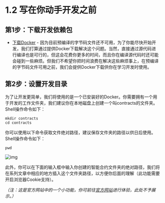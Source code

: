 # 1.2 写在你动手开发之前

## 第1步：下载开发依赖包
- [下载Docker](https://www.docker.com/get-started) - 因为目前预编译的字节码文件还不可用，为了你能尽快开始开发，我们打算通过提供Docker下载解决这个问题。当然，直接通过源代码进行编译也是可行的，但这会花费你更多的时间，而且你在编译源代码时还可能会碰到一些麻烦。但我们不希望你把时间浪费在解决这些麻烦事上，在预编译的字节码文件可用之前，我们会提供Docker下载供你在学习开发时使用。

## 第2步：设置开发目录
为了让开发更简单，我们将使用的是一个已安装好的Docker。你需要拥有一个用于开发的工作文件夹，我们建议你在本地磁盘上创建一个叫contracts的文件夹。Shell操作命令如下：

```
mkdir contracts
cd contracts
```

你可以使用以下命令获取文件绝对路径，建议保存文件夹的路径以供日后使用。Shell操作命令如下：

```
pwd
```

![img](https://files.readme.io/3cdb3df-cli-2.2.2.gif)

此外，你可以在下面的输入框中输入你创建的智能合约文件夹的绝对路径，我们将在系列文章中相应的地方插入这个文件夹路径，以方便你后面的理解（此功能需要开启浏览器Cookie支持）。

_（注：这是官方网站中的一个小功能，你可前往[官方网站](https://developers.eos.io/eosio-home/docs/setting-up-your-environment)进行体验，此处不予展示。）_